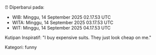 ⏰ Diperbarui pada:
- WIB: Minggu, 14 September 2025 02.17.53 UTC
- WITA: Minggu, 14 September 2025 03.17.53 UTC
- WIT: Minggu, 14 September 2025 04.17.53 UTC

Kutipan Inspiratif:
"I buy expensive suits. They just look cheap on me."


Kategori: funny

